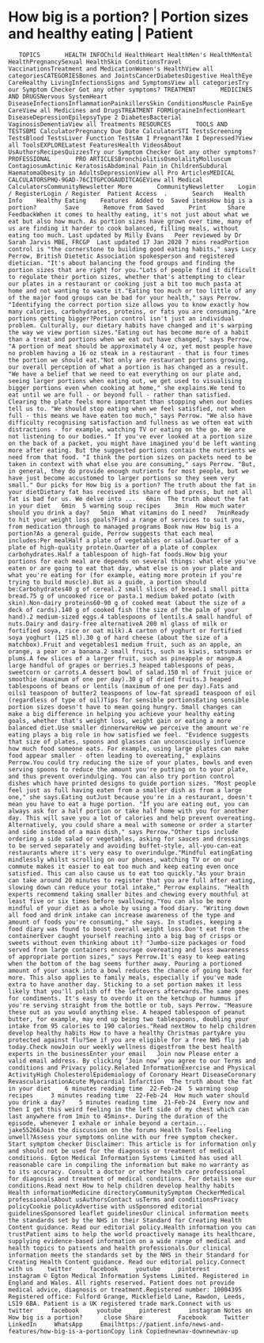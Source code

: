 # How big is a portion? | Portion sizes and healthy eating | Patient

       TOPICS       HEALTH INFOChild HealthHeart HealthMen's HealthMental HealthPregnancySexual HealthSkin ConditionsTravel VaccinationsTreatment and MedicationWomen's HealthView all categoriesCATEGORIESBones and JointsCancerDiabetesDigestive HealthEye CareHealthy LivingInfectionsSigns and SymptomsView all categoriesTry our Symptom Checker Got any other symptoms? TREATMENT       MEDICINES AND DRUGSNervous SystemHeart DiseaseInfectionsInflammationPainkillersSkin ConditionsMuscle PainEye CareView all Medicines and DrugsTREATMENT FORMigraineInfectionHeart DiseaseDepressionEpilepsyType 2 DiabetesBacterial VaginosisDementiaView all Treatments RESOURCES       TOOLS AND TESTSBMI CalculatorPregnancy Due Date CalculatorSTI TestsScreening TestsBlood TestsLiver Function TestsAm I Pregnant?Am I Depressed?View all ToolsEXPLORELatest FeaturesHealth VideosAbout UsAuthorsRecipesQuizzesTry our Symptom Checker Got any other symptoms? PROFESSIONAL       PRO ARTICLESBronchiolitisOsmolalityMolluscum ContagiosumActinic KeratosisAbdominal Pain in ChildrenSubdural HaematomaObesity in AdultsDepressionView all Pro ArticlesMEDICAL CALCULATORSPHQ-9GAD-76CITGPCOGAUDITCAGEView all Medical CalculatorsCommunityNewsletter More       CommunityNewsletter    Login / RegisterLogin / Register  Patient Access  .       Search   Health Info    Healthy Eating    Features  Added to  Saved itemsHow big is a portion?        Save       Remove from Saved       Print      Share      FeedbackWhen it comes to healthy eating, it's not just about what we eat but also how much. As portion sizes have grown over time, many of us are finding it harder to cook balanced, filling meals, without eating too much. Last updated by Milly Evans   Peer reviewed by Dr Sarah Jarvis MBE, FRCGP  Last updated 17 Jan 2020 7 mins readPortion control is "the cornerstone to building good eating habits," says Lucy Perrow, British Dietetic Association spokesperson and registered dietician. "It's about balancing the food groups and finding the portion sizes that are right for you."Lots of people find it difficult to regulate their portion sizes, whether that's attempting to clear our plates in a restaurant or cooking just a bit too much pasta at home and not wanting to waste it."Eating too much or too little of any of the major food groups can be bad for your health," says Perrow. "Identifying the correct portion size allows you to know exactly how many calories, carbohydrates, proteins, or fats you are consuming."Are portions getting bigger?Portion control isn't just an individual problem. Culturally, our dietary habits have changed and it's warping the way we view portion sizes."Eating out has become more of a habit than a treat and portions when we eat out have changed," says Perrow. "A portion of meat should be approximately 4 oz, yet most people have no problem having a 16 oz steak in a restaurant - that is four times the portion we should eat."Not only are restaurant portions growing, our overall perception of what a portion is has changed as a result. "We have a belief that we need to eat everything on our plate and, seeing larger portions when eating out, we get used to visualising bigger portions even when cooking at home," she explains.We tend to eat until we are full - or beyond full - rather than satisfied. Clearing the plate feels more important than stopping when our bodies tell us to. "We should stop eating when we feel satisfied, not when full - this means we have eaten too much," says Perrow. "We also have difficulty recognising satisfaction and fullness as we often eat with distractions - for example, watching TV or eating on the go. We are not listening to our bodies." If you've ever looked at a portion size on the back of a packet, you might have imagined you'd be left wanting more after eating. But the suggested portions contain the nutrients we need from that food. "I think the portion sizes on packets need to be taken in context with what else you are consuming," says Perrow. "But, in general, they do provide enough nutrients for most people, but we have just become accustomed to larger portions so they seem very small." Our picks for How big is a portion? The truth about the fat in your dietDietary fat has received its share of bad press, but not all fat is bad for us. We delve into ...   6min  The truth about the fat in your diet   6min  5 warming soup recipes    3min  How much water should you drink a day?   5min  What vitamins do I need?   7minReady to hit your weight loss goals?Find a range of services to suit you, from medication through to managed programs Book now How big is a portion?As a general guide, Perrow suggests that each meal includes:Per mealHalf a plate of vegetables or salad.Quarter of a plate of high-quality protein.Quarter of a plate of complex carbohydrates.Half a tablespoon of high-fat foods.How big your portions for each meal are depends on several things: what else you've eaten or are going to eat that day, what else is on your plate and what you're eating for (for example, eating more protein if you're trying to build muscle).But as a guide, a portion should be:Carbohydrates40 g of cereal.2 small slices of bread.1 small pitta bread.75 g of uncooked rice or pasta.1 medium baked potato (with skin).Non-dairy proteins60-90 g of cooked meat (about the size of a deck of cards).140 g of cooked fish (the size of the palm of your hand).2 medium-sized eggs.4 tablespoons of lentils.A small handful of nuts.Dairy and dairy-free alternativeA 200 ml glass of milk or fortified soya, rice or oat milk).A carton of yoghurt or fortified soya yoghurt (125 ml).30 g of hard cheese (about the size of a matchbox).Fruit and vegetables1 medium fruit, such as an apple, an orange, a pear or a banana.2 small fruits, such as kiwis, satsumas or plums.A few slices of a larger fruit, such as pineapple or mango.A large handful of grapes or berries.3 heaped tablespoons of peas, sweetcorn or carrots.A dessert bowl of salad.150 ml of fruit juice or smoothie (maximum of one per day).30 g of dried fruits.3 heaped tablespoons of beans or lentils (maximum of one per day).Fats and oils1 teaspoon of butter2 teaspoons of low-fat spread1 teaspoon of oil (regardless of type of oil)Tips for sensible portionsEating sensible portion sizes doesn't have to mean going hungry. Small changes can make a big difference in helping you achieve your healthy eating goals, whether that's weight loss, weight gain or eating a more balanced diet.Use smaller dinnerwareHow we perceive the amount we're eating plays a big role in how satisfied we feel. "Evidence suggests that size of plates, spoons and glasses can unconsciously influence how much food someone eats. For example, using large plates can make food appear smaller - often leading to overeating," explains Perrow.You could try reducing the size of your plates, bowls and even serving spoons to reduce the amount you're putting on to your plate, and thus prevent overindulging. You can also try portion control dishes which have printed designs to guide portion sizes. "Most people feel just as full having eaten from a smaller dish as from a large one," she says.Eating outJust because you're in a restaurant, doesn't mean you have to eat a huge portion. "If you are eating out, you can always ask for a half portion or take half home with you for another day. This will save you a lot of calories and help prevent overeating. Alternatively, you could share a meal with someone or order a starter and side instead of a main dish," says Perrow."Other tips include ordering a side salad or vegetables, asking for sauces and dressings to be served separately and avoiding buffet-style, all-you-can-eat restaurants where it's very easy to overindulge."Mindful eatingEating mindlessly whilst scrolling on our phones, watching TV or on our commute makes it easier to eat too much and keep eating even once satisfied. This can also cause us to eat too quickly."As your brain can take around 20 minutes to register that you are full after eating, slowing down can reduce your total intake," Perrow explains. "Health experts recommend taking smaller bites and chewing every mouthful at least five or six times before swallowing."You can also be more mindful of your diet as a whole by using a food diary. "Writing down all food and drink intake can increase awareness of the type and amount of foods you're consuming," she says. In studies, keeping a food diary was found to boost overall weight loss.Don't eat from the containerEver caught yourself reaching into a big bag of crisps or sweets without even thinking about it? "Jumbo-size packages or food served from large containers encourage overeating and less awareness of appropriate portion sizes," says Perrow.It's easy to keep eating when the bottom of the bag seems further away. Pouring a portioned amount of your snack into a bowl reduces the chance of going back for more. This also applies to family meals, especially if you've made extra to have another day. Sticking to a set portion makes it less likely that you'll polish off the leftovers afterwards.The same goes for condiments. It's easy to overdo it on the ketchup or hummus if you're serving straight from the bottle or tub, says Perrow. "Measure these out as you would anything else. A heaped tablespoon of peanut butter, for example, may end up being two tablespoons, doubling your intake from 95 calories to 190 calories."Read nextHow to help children develop healthy habits How to have a healthy Christmas partyAre you protected against flu?See if you are eligible for a free NHS flu jab today.Check nowJoin our weekly wellness digestfrom the best health experts in the businessEnter your email   Join now Please enter a valid email address. By clicking ‘Join now’ you agree to our Terms and conditions and Privacy policy.Related InformationExercise and Physical ActivityHigh CholesterolEpidemiology of Coronary Heart DiseaseCoronary RevascularisationAcute Myocardial Infarction  The truth about the fat in your diet    6 minutes reading time  22-Feb-24  5 warming soup recipes     3 minutes reading time  22-Feb-24  How much water should you drink a day?    5 minutes reading time  21-Feb-24  Every now and then I get this weird feeling in the left side of my chest which can last anywhere from 1min to 45mins+. During the duration of the episode, whenever I exhale or inhale beyond a certain...   jake55266Join the discussion on the forums Health Tools Feeling unwell?Assess your symptoms online with our free symptom checker. Start symptom checker Disclaimer: This article is for information only and should not be used for the diagnosis or treatment of medical conditions. Egton Medical Information Systems Limited has used all reasonable care in compiling the information but make no warranty as to its accuracy. Consult a doctor or other health care professional for diagnosis and treatment of medical conditions. For details see our conditions.Read next How to help children develop healthy habits  Health informationMedicine directoryCommunitySymptom CheckerMedical professionalsAbout usAuthorsContact usTerms and conditionsPrivacy policyCookie policyAdvertise with usSponsored editorial guidelinesSponsored leaflet guidelinesOur clinical information meets the standards set by the NHS in their Standard for Creating Health Content guidance. Read our editorial policy.Health information you can trustPatient aims to help the world proactively manage its healthcare, supplying evidence-based information on a wide range of medical and health topics to patients and health professionals.Our clinical information meets the standards set by the NHS in their Standard for Creating Health Content guidance. Read our editorial policy.Connect with us    twitter     facebook     youtube     pinterest     instagram © Egton Medical Information Systems Limited. Registered in England and Wales. All rights reserved. Patient does not provide medical advice, diagnosis or treatment.Registered number: 10004395 Registered office: Fulford Grange, Micklefield Lane, Rawdon, Leeds, LS19 6BA. Patient is a UK registered trade mark.Connect with us    twitter     facebook     youtube     pinterest     instagram Notes on How big is a portion?      close Share          Facebook     Twitter     LinkedIn     WhatsApp     Emailhttps://patient.info/news-and-features/how-big-is-a-portionCopy link Copiednewnav-downnewnav-up


